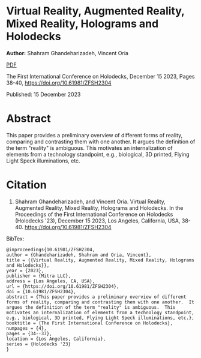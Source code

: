 # Virtual Reality, Augmented Reality, Mixed Reality, Holograms and Holodecks

**Author:** Shahram Ghandeharizadeh, Vincent Oria

[PDF](./XRholo.pdf)

The First International Conference on Holodecks, December 15 2023, Pages 38-40, https://doi.org/10.61981/ZFSH2304

Published:  15 December 2023

# Abstract
This paper provides a preliminary overview of different forms of reality, comparing and contrasting them with one another.  It argues the definition of the term "reality" is ambiguous.  This motivates an internalization of elements from a technology standpoint, e.g., biological, 3D printed, Flying Light Speck illuminations, etc.

# Citation

1. Shahram Ghandeharizadeh, and Vincent Oria.  Virtual Reality, Augmented Reality, Mixed Reality, Holograms and Holodecks.  In the Proceedings of the First International Conference on Holodecks (Holodecks '23), December 15 2023, Los Angeles, California, USA, 38-40.  https://doi.org/10.61981/ZFSH2304


BibTex:
```
@inproceedings{10.61981/ZFSH2304,
author = {Ghandeharizadeh, Shahram and Oria, Vincent},
title = {{Virtual Reality, Augmented Reality, Mixed Reality, Holograms and Holodecks}},
year = {2023}, 
publisher = {Mitra LLC}, 
address = {Los Angeles, CA, USA}, 
url = {https://doi.org/10.61981/ZFSH2304}, 
doi = {10.61981/ZFSH2304}, 
abstract = {This paper provides a preliminary overview of different forms of reality, comparing and contrasting them with one another.  It argues the definition of the term "reality" is ambiguous.  This motivates an internalization of elements from a technology standpoint, e.g., biological, 3D printed, Flying Light Speck illuminations, etc.},
booktitle = {The First International Conference on Holodecks}, 
numpages = {4}, 
pages = {34--37},
location = {Los Angeles, California}, 
series = {Holodecks '23} 
}
```

